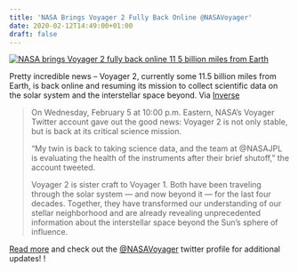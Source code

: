 ```yaml
---
title: 'NASA Brings Voyager 2 Fully Back Online @NASAVoyager'
date: 2020-02-12T14:49:00+01:00
draft: false
---
```


[![NASA brings Voyager 2 fully back online 11 5 billion miles from Earth](https://cdn-blog.adafruit.com/uploads/2020/02/INASA_brings_Voyager_2_fully_back_online__11_5_billion_miles_from_Earth.jpg "NASA_brings_Voyager_2_fully_back_online__11_5_billion_miles_from_Earth.jpg")](https://www.inverse.com/science/christina-koch-amazing-nasa-video-shows-astronauts-return-to-earth)

Pretty incredible news – Voyager 2, currently some 11.5 billion miles from Earth, is back online and resuming its mission to collect scientific data on the solar system and the interstellar space beyond. Via [Inverse](https://www.inverse.com/science/nasa-brings-voyager-2-fully-back-online-11.5-billion-miles-from-earth)

> On Wednesday, February 5 at 10:00 p.m. Eastern, NASA’s Voyager Twitter account gave out the good news: Voyager 2 is not only stable, but is back at its critical science mission.
> 
> “My twin is back to taking science data, and the team at @NASAJPL is evaluating the health of the instruments after their brief shutoff,” the account tweeted.
> 
> Voyager 2 is sister craft to Voyager 1. Both have been traveling through the solar system — and now beyond it — for the last four decades. Together, they have transformed our understanding of our stellar neighborhood and are already revealing unprecedented information about the interstellar space beyond the Sun’s sphere of influence.

[Read more](https://www.inverse.com/science/christina-koch-amazing-nasa-video-shows-astronauts-return-to-earth) and check out the [@NASAVoyager](https://twitter.com/NASAVoyager?ref_src=twsrc%5Etfw%7Ctwcamp%5Etweetembed%7Ctwterm%5E1225252831621312512&ref_url=https%3A%2F%2Fwww.inverse.com%2Fscience%2Fnasa-brings-voyager-2-fully-back-online-11.5-billion-miles-from-earth) twitter profile for additional updates! !